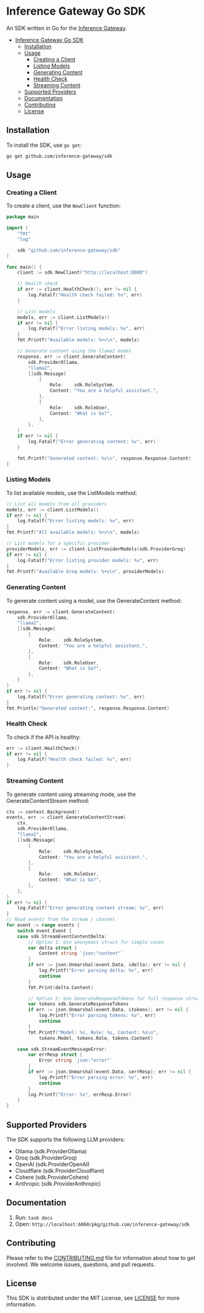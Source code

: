 # Inference Gateway Go SDK

An SDK written in Go for the [Inference Gateway](https://github.com/inference-gateway/inference-gateway).

- [Inference Gateway Go SDK](#inference-gateway-go-sdk)
  - [Installation](#installation)
  - [Usage](#usage)
    - [Creating a Client](#creating-a-client)
    - [Listing Models](#listing-models)
    - [Generating Content](#generating-content)
    - [Health Check](#health-check)
    - [Streaming Content](#streaming-content)
  - [Supported Providers](#supported-providers)
  - [Documentation](#documentation)
  - [Contributing](#contributing)
  - [License](#license)

## Installation

To install the SDK, use `go get`:

```sh
go get github.com/inference-gateway/sdk
```

## Usage

### Creating a Client

To create a client, use the `NewClient` function:

```go
package main

import (
    "fmt"
    "log"

    sdk "github.com/inference-gateway/sdk"
)

func main() {
    client := sdk.NewClient("http://localhost:8080")

    // Health check
    if err := client.HealthCheck(); err != nil {
        log.Fatalf("Health check failed: %v", err)
    }

    // List models
    models, err := client.ListModels()
    if err != nil {
        log.Fatalf("Error listing models: %v", err)
    }
    fmt.Printf("Available models: %+v\n", models)

    // Generate content using the llama2 model
    response, err := client.GenerateContent(
        sdk.ProviderOllama,
        "llama2",
        []sdk.Message{
            {
                Role:    sdk.RoleSystem,
                Content: "You are a helpful assistant.",
            },
            {
                Role:    sdk.RoleUser,
                Content: "What is Go?",
            },
        },
    )
    if err != nil {
        log.Fatalf("Error generating content: %v", err)
    }

    fmt.Printf("Generated content: %s\n", response.Response.Content)
}
```

### Listing Models

To list available models, use the ListModels method:

```go
// List all models from all providers
models, err := client.ListModels()
if err != nil {
    log.Fatalf("Error listing models: %v", err)
}
fmt.Printf("All available models: %+v\n", models)

// List models for a specific provider
providerModels, err := client.ListProviderModels(sdk.ProviderGroq)
if err != nil {
    log.Fatalf("Error listing provider models: %v", err)
}
fmt.Printf("Available Groq models: %+v\n", providerModels)
```

### Generating Content

To generate content using a model, use the GenerateContent method:

```go
response, err := client.GenerateContent(
    sdk.ProviderOllama,
    "llama2",
    []sdk.Message{
        {
            Role:    sdk.RoleSystem,
            Content: "You are a helpful assistant.",
        },
        {
            Role:    sdk.RoleUser,
            Content: "What is Go?",
        },
    }
)
if err != nil {
    log.Fatalf("Error generating content: %v", err)
}
fmt.Println("Generated content:", response.Response.Content)
```

### Health Check

To check if the API is healthy:

```go
err := client.HealthCheck()
if err != nil {
    log.Fatalf("Health check failed: %v", err)
}
```

### Streaming Content

To generate content using streaming mode, use the GenerateContentStream method:

```go
ctx := context.Background()
events, err := client.GenerateContentStream(
    ctx,
    sdk.ProviderOllama,
    "llama2",
    []sdk.Message{
        {
            Role:    sdk.RoleSystem,
            Content: "You are a helpful assistant.",
        },
        {
            Role:    sdk.RoleUser,
            Content: "What is Go?",
        },
    },
)
if err != nil {
    log.Fatalf("Error generating content stream: %v", err)
}
// Read events from the stream / channel
for event := range events {
    switch event.Event {
    case sdk.StreamEventContentDelta:
        // Option 1: Use anonymous struct for simple cases
        var delta struct {
            Content string `json:"content"`
        }
        if err := json.Unmarshal(event.Data, &delta); err != nil {
            log.Printf("Error parsing delta: %v", err)
            continue
        }
        fmt.Print(delta.Content)

        // Option 2: Use GenerateResponseTokens for full response structure
        var tokens sdk.GenerateResponseTokens
        if err := json.Unmarshal(event.Data, &tokens); err != nil {
            log.Printf("Error parsing tokens: %v", err)
            continue
        }
        fmt.Printf("Model: %s, Role: %s, Content: %s\n",
            tokens.Model, tokens.Role, tokens.Content)

    case sdk.StreamEventMessageError:
        var errResp struct {
            Error string `json:"error"`
        }
        if err := json.Unmarshal(event.Data, &errResp); err != nil {
            log.Printf("Error parsing error: %v", err)
            continue
        }
        log.Printf("Error: %s", errResp.Error)
    }
}
```

## Supported Providers

The SDK supports the following LLM providers:

-   Ollama (sdk.ProviderOllama)
-   Groq (sdk.ProviderGroq)
-   OpenAI (sdk.ProviderOpenAI)
-   Cloudflare (sdk.ProviderCloudflare)
-   Cohere (sdk.ProviderCohere)
-   Anthropic (sdk.ProviderAnthropic)

## Documentation

1. Run: `task docs`
2. Open: `http://localhost:6060/pkg/github.com/inference-gateway/sdk`

## Contributing

Please refer to the [CONTRIBUTING.md](CONTRIBUTING.md) file for information about how to get involved. We welcome issues, questions, and pull requests.

## License

This SDK is distributed under the MIT License, see [LICENSE](LICENSE) for more information.
